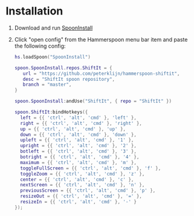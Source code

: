 # Installation

1. Download and run [SpoonInstall](https://www.hammerspoon.org/Spoons/SpoonInstall.html)

2. Click "open config" from the Hammerspoon menu bar item and paste the following config:

   ```lua
   hs.loadSpoon("SpoonInstall")

   spoon.SpoonInstall.repos.ShiftIt = {
      url = "https://github.com/peterklijn/hammerspoon-shiftit",
      desc = "ShiftIt spoon repository",
      branch = "master",
   }

   spoon.SpoonInstall:andUse("ShiftIt", { repo = "ShiftIt" })

   spoon.ShiftIt:bindHotkeys({
     left = {{ 'ctrl', 'alt', 'cmd' }, 'left' },
     right = {{ 'ctrl', 'alt', 'cmd' }, 'right' },
     up = {{ 'ctrl', 'alt', 'cmd' }, 'up' },
     down = {{ 'ctrl', 'alt', 'cmd' }, 'down' },
     upleft = {{ 'ctrl', 'alt', 'cmd' }, '1' },
     upright = {{ 'ctrl', 'alt', 'cmd' }, '2' },
     botleft = {{ 'ctrl', 'alt', 'cmd' }, '3' },
     botright = {{ 'ctrl', 'alt', 'cmd' }, '4' },
     maximum = {{ 'ctrl', 'alt', 'cmd' }, 'm' },
     toggleFullScreen = {{ 'ctrl', 'alt', 'cmd' }, 'f' },
     toggleZoom = {{ 'ctrl', 'alt', 'cmd' }, 'z' },
     center = {{ 'ctrl', 'alt', 'cmd' }, 'c' },
     nextScreen = {{ 'ctrl', 'alt', 'cmd' }, 'n' },
     previousScreen = {{ 'ctrl', 'alt', 'cmd' }, 'p' },
     resizeOut = {{ 'ctrl', 'alt', 'cmd' }, '=' },
     resizeIn = {{ 'ctrl', 'alt', 'cmd' }, '-' }
   });
   ```
